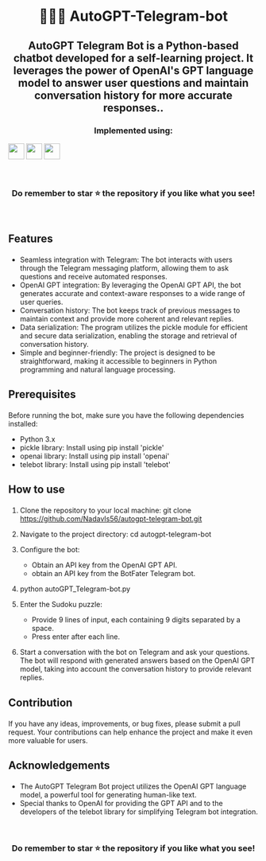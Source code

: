#  <p align ="center" height="40px" width="40px"> 🧠💬🤖 AutoGPT-Telegram-bot </p>

##  <p align ="center" height="40px" width="40px"> AutoGPT Telegram Bot is a Python-based chatbot developed for a self-learning project. It leverages the power of OpenAI's GPT language model to answer user questions and maintain conversation history for more accurate responses..</p>

### <p align ="center"> Implemented using: </p>
<p align ="center">
   
<a href="https://www.python.org/" target="_blank" rel="noreferrer">   <img src="https://upload.wikimedia.org/wikipedia/commons/thumb/c/c3/Python-logo-notext.svg/800px-Python-logo-notext.svg.png" width="32" height="32" /></a>
<a href="https://openai.com/" target="_blank" rel="noreferrer">   <img src="https://yt3.googleusercontent.com/UqT_vCkJIn1P2fH1pchr6lbe3xeEekY61h4bUpJkVuityqKOEtUYcNy3pLiJ5OKdj4uKA81FWE8=s900-c-k-c0x00ffffff-no-rj" width="32" height="32" /></a>
<a href="https://web.telegram.org/k/" target="_blank" rel="noreferrer">   <img src="https://www.pngkit.com/png/detail/897-8972864_telegram-telegram-logo-png.png" width="32" height="32" /></a>

</p>

<br>

### <p align ="center"> Do remember to star ⭐ the repository if you like what you see!</p>

<br>

##     <p align = "left"> Features </p>
- Seamless integration with Telegram: The bot interacts with users through the Telegram messaging platform, allowing them to ask questions and receive automated responses.
- OpenAI GPT integration: By leveraging the OpenAI GPT API, the bot generates accurate and context-aware responses to a wide range of user queries.
- Conversation history: The bot keeps track of previous messages to maintain context and provide more coherent and relevant replies.
- Data serialization: The program utilizes the pickle module for efficient and secure data serialization, enabling the storage and retrieval of conversation history.
- Simple and beginner-friendly: The project is designed to be straightforward, making it accessible to beginners in Python programming and natural language processing.


##     <p align = "left"> Prerequisites </p>
Before running the bot, make sure you have the following dependencies installed:
- Python 3.x
- pickle library: Install using pip install 'pickle'
- openai library: Install using pip install 'openai'
- telebot library: Install using pip install 'telebot'


##     <p align = "left"> How to use </p>
1. Clone the repository to your local machine:   git clone https://github.com/NadavIs56/autogpt-telegram-bot.git

2. Navigate to the project directory:   cd autogpt-telegram-bot

3. Configure the bot:
   - Obtain an API key from the OpenAI GPT API.
   - obtain an API key from the BotFater Telegram bot.

4. python autoGPT_Telegram-bot.py

5. Enter the Sudoku puzzle:   
   - Provide 9 lines of input, each containing 9 digits separated by a space.
   - Press enter after each line.

6. Start a conversation with the bot on Telegram and ask your questions. The bot will respond with generated answers based on the OpenAI GPT model, taking into account the conversation history to provide relevant replies.

##     <p align = "left"> Contribution </p>
If you have any ideas, improvements, or bug fixes, please submit a pull request. Your contributions can help enhance the project and make it even more valuable for users.


##     <p align = "left"> Acknowledgements </p>
- The AutoGPT Telegram Bot project utilizes the OpenAI GPT language model, a powerful tool for generating human-like text.
- Special thanks to OpenAI for providing the GPT API and to the developers of the telebot library for simplifying Telegram bot integration.

<br>

### <p align ="center"> Do remember to star ⭐ the repository if you like what you see!</p>
